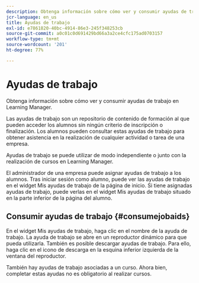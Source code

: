 ```yaml
---
description: Obtenga información sobre cómo ver y consumir ayudas de trabajo en Learning Manager.
jcr-language: en_us
title: Ayudas de trabajo
exl-id: e7861820-40bc-4914-86e3-245f348253cb
source-git-commit: a0c01c0d691429bd66a3a2ce4cfc175ad0703157
workflow-type: tm+mt
source-wordcount: '201'
ht-degree: 77%

---
```


# Ayudas de trabajo

Obtenga información sobre cómo ver y consumir ayudas de trabajo en Learning Manager.

Las ayudas de trabajo son un repositorio de contenido de formación al que pueden acceder los alumnos sin ningún criterio de inscripción o finalización. Los alumnos pueden consultar estas ayudas de trabajo para obtener asistencia en la realización de cualquier actividad o tarea de una empresa.

Ayudas de trabajo se puede utilizar de modo independiente o junto con la realización de cursos en Learning Manager.

El administrador de una empresa puede asignar ayudas de trabajo a los alumnos. Tras iniciar sesión como alumno, puede ver las ayudas de trabajo en el widget Mis ayudas de trabajo de la página de inicio. Si tiene asignadas ayudas de trabajo, puede verlas en el widget Mis ayudas de trabajo situado en la parte inferior de la página del alumno.

## Consumir ayudas de trabajo {#consumejobaids}

En el widget Mis ayudas de trabajo, haga clic en el nombre de la ayuda de trabajo. La ayuda de trabajo se abre en un reproductor dinámico para que pueda utilizarla. También es posible descargar ayudas de trabajo. Para ello, haga clic en el icono de descarga en la esquina inferior izquierda de la ventana del reproductor.

También hay ayudas de trabajo asociadas a un curso. Ahora bien, completar estas ayudas no es obligatorio al realizar cursos.
